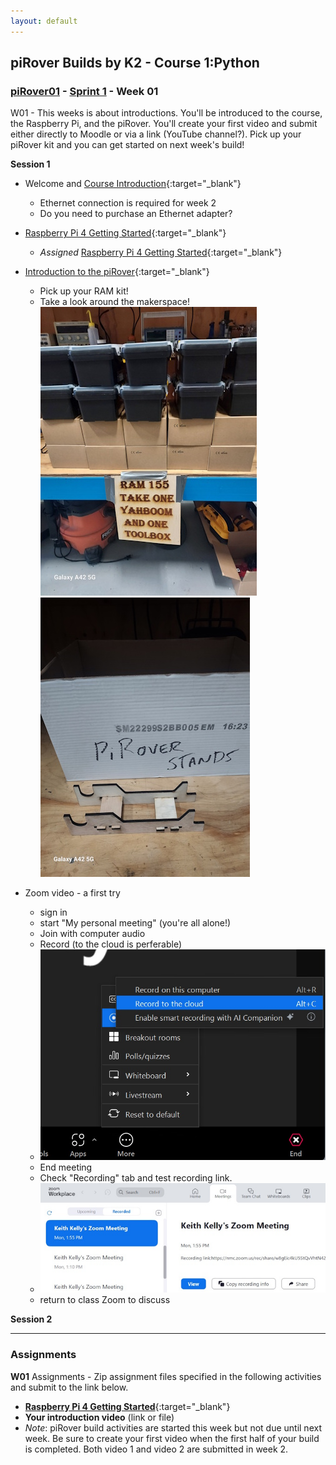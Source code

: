 ```yaml
---
layout: default
---
```

## piRover Builds by K2 - Course 1:Python

### [piRover01](../../) - [Sprint 1](../) - Week 01

W01 - This weeks is about introductions. You'll be introduced to the course, the Raspberry Pi, and the piRover. You'll create your first video and submit either directly to Moodle or via a link (YouTube channel?). Pick up your piRover kit and you can get started on next week's build!

**Session 1**
- Welcome and [Course Introduction](../../course_info/CourseIntro-NMC.pdf){:target="_blank"}
    - Ethernet connection is required for week 2
    - Do you need to purchase an Ethernet adapter?
- [Raspberry Pi 4 Getting Started](../../lessons/01/RaspberryPi4GettingStarted.pdf){:target="_blank"}
    - *Assigned* [Raspberry Pi 4 Getting Started](../../lessons/01/RaspberryPi4GettingStarted.Activity.docx){:target="_blank"}
- [Introduction to the piRover](../../lessons/02/piRoverIntroduction.pdf){:target="_blank"}
    - Pick up your RAM kit!
    - Take a look around the makerspace!
![RAM kit](20240115_092159.jpg)
![Alt text](20240115_092213.jpg)

- Zoom video - a first try
    - sign in
    - start "My personal meeting" (you're all alone!)
    - Join with computer audio
    - Record (to the cloud is perferable)
    - ![zoom record](zoom_record.jpg)
    - End meeting
    - Check "Recording" tab and test recording link.
    - ![cloud recording link](zoom_recording_link.jpg)
    - return to class Zoom to discuss



**Session 2**

<!-- - Zoom account? 
    - Were you able to join as a Zoom user?
    - Can you create a Zoom video recording?
        - Local Storge
        - Cloud Storage
    - Troubleshooting
        - Create a screen capture of your Zoom window showing controls.
        - Paste the image into an email to me (kkelly@nmc.edu)
        - Provide the following information
            - What type of machine are you on?
                - NMC computer
                - my laptop (PC)
                - my laptop (Mac)
                - other?
            - Is the Zoom app install?
            - Did you log into Zoom with your mail.nmc.edu account name?
            - Anything else that you've have tried?

- Managing Project Files in the Cloud (Demo on submitting)
    1. Create RAM155/Week01
    2. Upload Raspberry Pi worksheet
    4. Add .mp4 file if you recorded the video locally (cloud preferred)
    4. Download folder as .zip
    5. Submit .zip file to W01 link
    6. Did you record to the cloud?
        1. Week01.zip has only one file - the Pi worksheet
        2. Add zip to W01 link
        3. Copy link to cloud video in text area.

- [Introduction to the piRover](../../lessons/02/piRoverIntroduction.pdf){:target="_blank"}
    - [RAM155 student kit Bill of Materials (BOM)](../../RAM155_kit_BOM.pdf)
        
        
- Build process
    - [piRover Build Preparation](../../lessons/05/piRoverBuildPreparation.pdf){:target="_blank"}
    - [Introduction to Agile/Scrum](../../lessons/06/piRoverScrumStandup.pdf){:target="_blank"}
    - [piRover Build (intro)](../../lessons/07/piRoverBuild.pdf){:target="_blank"}
    - **Requirement for next week!**
        - Build video 1 - at half way point in build answer the following
            - What have you completed? Show your rover.
            - What work is remaining in the build?
            - What obstacles or challenges did you have so far?
        - Build video 2 - at completion
            - Show the rover
            - How long did it take to build
            - What were major obstacles or what was difficult
            - What would you do differently next time -->


---

### Assignments

**W01** Assignments - Zip assignment files specified in the following activities and submit to the link below.

- [**Raspberry Pi 4 Getting Started**](../../lessons/01/RaspberryPi4GettingStarted.Activity.docx){:target="_blank"}
- **Your introduction video** (link or file)
- *Note*: piRover build activities are started this week but not due until next week. Be sure to create your first video when the first half of your build is completed. Both video 1 and video 2 are submitted in week 2.